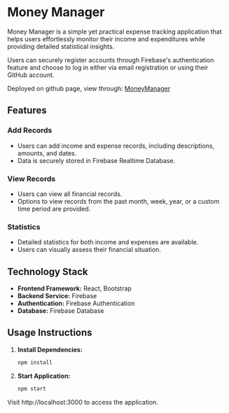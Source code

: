 # Money Manager

Money Manager is a simple yet practical expense tracking application that helps users effortlessly monitor their income and expenditures while providing detailed statistical insights.

Users can securely register accounts through Firebase's authentication feature and choose to log in either via email registration or using their GitHub account.

Deployed on github page, view through: [MoneyManager](https://zoe-yuye.github.io/money-manager/)

## Features

### Add Records
- Users can add income and expense records, including descriptions, amounts, and dates.
- Data is securely stored in Firebase Realtime Database.

### View Records
- Users can view all financial records.
- Options to view records from the past month, week, year, or a custom time period are provided.

### Statistics
- Detailed statistics for both income and expenses are available.
- Users can visually assess their financial situation.

## Technology Stack

- **Frontend Framework:** React, Bootstrap
- **Backend Service:** Firebase
- **Authentication:** Firebase Authentication
- **Database:** Firebase Database

## Usage Instructions

1. **Install Dependencies:**
   ```bash
   npm install
2. **Start Application:**
   ```bash
   npm start
   
 Visit http://localhost:3000 to access the application.
